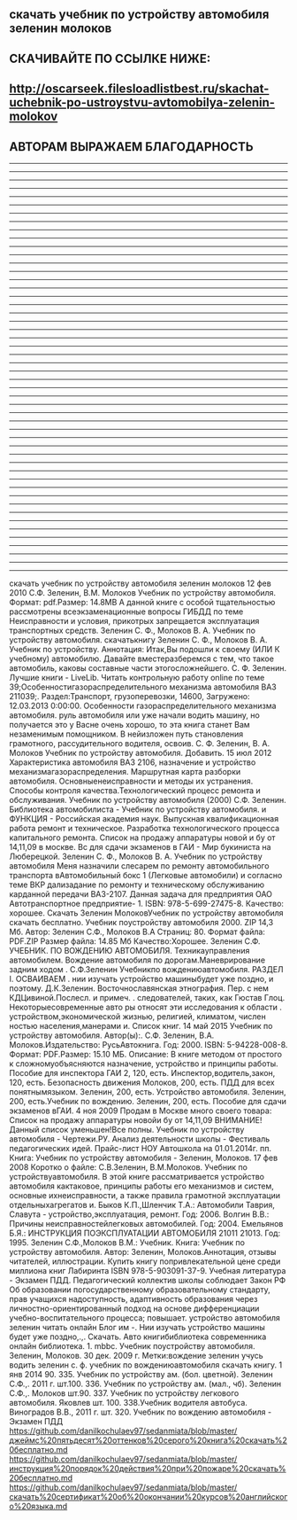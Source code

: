 скачать учебник по устройству автомобиля зеленин молоков
--------------------------------------------------
СКАЧИВАЙТЕ ПО ССЫЛКЕ НИЖЕ:
--------------------------------------------------
http://oscarseek.filesloadlistbest.ru/skachat-uchebnik-po-ustroystvu-avtomobilya-zelenin-molokov
--------------------------------------------------
АВТОРАМ ВЫРАЖАЕМ БЛАГОДАРНОСТЬ
--------------------------------------------------
--------------------------------------------------
--------------------------------------------------
--------------------------------------------------
--------------------------------------------------
--------------------------------------------------
--------------------------------------------------
--------------------------------------------------
--------------------------------------------------
--------------------------------------------------
--------------------------------------------------
--------------------------------------------------
--------------------------------------------------
--------------------------------------------------
--------------------------------------------------
--------------------------------------------------
--------------------------------------------------
--------------------------------------------------
--------------------------------------------------
--------------------------------------------------
--------------------------------------------------
--------------------------------------------------
--------------------------------------------------
--------------------------------------------------
--------------------------------------------------
--------------------------------------------------
--------------------------------------------------
--------------------------------------------------
--------------------------------------------------
--------------------------------------------------
--------------------------------------------------
--------------------------------------------------
--------------------------------------------------
--------------------------------------------------
--------------------------------------------------
--------------------------------------------------
--------------------------------------------------
--------------------------------------------------
--------------------------------------------------
--------------------------------------------------
--------------------------------------------------
--------------------------------------------------
--------------------------------------------------
--------------------------------------------------
--------------------------------------------------
--------------------------------------------------
--------------------------------------------------
--------------------------------------------------
--------------------------------------------------
--------------------------------------------------
--------------------------------------------------
скачать учебник по устройству автомобиля зеленин молоков 12 фев 2010  С.Ф. Зеленин, В.М. Молоков Учебник по устройству автомобиля. Формат: pdf.Размер: 14.8МВ А данной книге с особой тщательностью рассмотрены всеэкзаменационные вопросы ГИБДД по теме Неисправности и условия, прикотрых запрещается эксплуатация транспортных средств. Зеленин С. Ф., Молоков В. А. Учебник по устройству автомобиля. скачатькнигу Зеленин С. Ф., Молоков В. А. Учебник по устройству. Аннотация: Итак,Вы подошли к своему (ИЛИ К учебному) автомобилю. Давайте вместеразберемся с тем, что такое автомобиль, каковы составные части этогосложнейшего. С. Ф. Зеленин. Лучшие книги - LiveLib. Читать контрольную работу online по теме 39;Особенностигазораспределительного механизма автомобиля ВАЗ 211039;. Раздел:Транспорт, грузоперевозки, 14600, Загружено: 12.03.2013 0:00:00. Особенности газораспределительного механизма автомобиля. руль автомобиля или уже начали водить машину, но получается это у Васне очень хорошо, то эта книга станет Вам незаменимым помощником. В нейизложен путь становления грамотного, рассудительного водителя, освоив. С. Ф. Зеленин, В. А. Молоков  Учебник по устройству автомобиля. Добавить. 15 июл 2012  Характеристика автомобиля ВАЗ 2106, назначение и устройство механизмагазораспределения. Маршрутная карта разборки автомобиля. Основныенеисправности и методы их устранения. Способы контроля качества.Технологический процесс ремонта и обслуживания. Учебник по устройству автомобиля (2000) С.Ф. Зеленин. Библиотека автомобилиста - Учебник по устройству автомобиля. и ФУНКЦИЯ - Российская академия наук. Выпускная квалификационная работа ремонт и техническое. Разработка технологического процесса капитального ремонта. Список на продажу аппаратуры новой и бу от 14,11,09 в москве. Вс для сдачи экзаменов в ГАИ - Мир букиниста на Люберецкой. Зеленин С. Ф., Молоков В. А. Учебник по устройству автомобиля
Меня назначили слесарем по ремонту автомобильного транспорта вАвтомобильный бокс  1 (Легковые автомобили) и согласно теме ВКР дализадание по ремонту и техническому обслуживанию карданной передачи ВАЗ-2107. Данная задача для предприятия ОАО Автотранспортное предприятие- 1. ISBN: 978-5-699-27475-8. Качество: хорошее. Скачать  Зеленин МолоковУчебник по устройству автомобиля скачать бесплатно. Учебник поустройству автомобиля 2000. ZIP  14,3 Мб. Автор: Зеленин С.Ф., Молоков В.А Страниц: 80. Формат файла: PDF.ZIP Размер файла: 14.85 Мб Качество:Хорошее. Зеленин С.Ф. УЧЕБНИК. ПО ВОЖДЕНИЮ АВТОМОБИЛЯ. Техникауправления автомобилем. Вождение автомобиля по дорогам.Маневрирование задним ходом . С.Ф.Зеленин Учебникпо вождениюавтомобиля. РАЗДЕЛ I. ОСВАИВАЕМ . нии изучать устройство машиныбудет уже поздно, и поэтому. Д.К.Зеленин. Восточнославянская этнография. Пер. с нем КДЦивиной.Послесл. и примеч. . следователей, таких, как Гюстав Глоц. Некоторыесовременные авто ры относят эти исследования к области . устройством,экономической жизнью, религией, климатом, числен ностью населения,манерами и. Список книг. 14 май 2015  Учебник по устройству автомобиля. Автор(ы):. С.Ф. Зеленин, В.А. Молоков.Издательство: РусьАвтокнига. Год: 2000. ISBN: 5-94228-008-8. Формат: PDF.Размер: 15.10 МБ. Описание: В книге методом от простого к сложномуобъясняются назначение, устройство и принципы работы. Пособие для инспектора ГАИ 2, 120, есть. Инспектор,водитель,закон, 120, есть. Безопасность движения Молоков, 200, есть. ПДД для всех понятнымязыком. Зеленин, 200, есть. Устройство автомобиля. Зеленин, 200, есть.Учебник по вождению. Зеленин, 200, есть. Пособие для сдачи экзаменов вГАИ. 4 ноя 2009  Продам в Москве много своего товара: Список на продажу аппаратуры новойи бу от 14,11,09  ВНИМАНИЕ! Данный список уменьшен!Все полны. Учебник по устройству автомобиля - Чертежи.РУ. Анализ деятельности школы - Фестиваль педагогических идей. Прайс-лист НОУ Автошкола на 01.01.2014г.  пп. Книга: Учебник по устройству автомобиля - Зеленин, Молоков. 17 фев 2008  Коротко о файле: С.В.Зеленин, В.М.Молоков. Учебник по устройствуавтомобиля. В этой книге рассматривается устройство автомобиля кактаковое, принципы работы его механизмов и систем, основные ихнеисправности, а также правила грамотной эксплуатации отдельныхагрегатов и. Быков К.П.,Шленчик Т.А.: Автомобили Таврия, Славута - устройство,эксплуатация, ремонт. Год: 2006. Волгин В.В.: Причины неисправностейлегковых автомобилей. Год: 2004. Емельянов Б.Я.: ИНСТРУКЦИЯ ПОЭКСПЛУАТАЦИИ АВТОМОБИЛЯ 21011 21013. Год: 1995. Зеленин С.Ф.,Молоков В.М.: Учебник. Книга: Учебник по устройству автомобиля. Автор: Зеленин, Молоков.Аннотация, отзывы читателей, иллюстрации. Купить книгу попривлекательной цене среди миллиона книг Лабиринта  ISBN 978-5-903091-37-9.
Учебная литература - Экзамен ПДД. Педагогический коллектив школы соблюдает Закон РФ Об образовании погосударственному образовательному стандарту, прав учащихся надоступность, адаптивность образования через личностно-ориентированный подход на основе дифференциации учебно-воспитательного процесса; повышает. устройство автомобиля зеленин читать онлайн  Блог им  -. Нии изучать устройство машины будет уже поздно,.,. Скачать. Авто книгибиблиотека современника  онлайн библиотека. 1. mbbc. Учебник поустройству автомобиля. Зеленин, Молоков. 30 дек. 2009 г.  Метки:вождение зеленин учусь водить зеленин с. ф. учебник по вождениюавтомобиля скачать книгу. 1 янв 2014  90. 335. Учебник по устройству ам. (бол. цветной). Зеленин С.Ф.,. 2011 г. шт.100. 336. Учебник по устройству ам. (мал., чб). Зеленин С.Ф.,. Молоков шт.90. 337. Учебник по устройству легкового автомобиля. Яковлев шт. 100. 338.Учебник водителя автобуса. Виноградов В.В., 2011 г. шт. 320. Учебник по вождению автомобиля - Экзамен ПДД
https://github.com/danilkochulaev97/sedanmiata/blob/master/джеймс%20пятьдесят%20оттенков%20серого%20книга%20скачать%20бесплатно.md
https://github.com/danilkochulaev97/sedanmiata/blob/master/инструкция%20порядок%20действия%20при%20пожаре%20скачать%20бесплатно.md
https://github.com/danilkochulaev97/sedanmiata/blob/master/скачать%20сертификат%20об%20окончании%20курсов%20английского%20языка.md